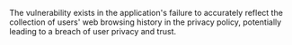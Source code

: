 The vulnerability exists in the application's failure to accurately reflect the collection of users' web browsing history in the privacy policy, potentially leading to a breach of user privacy and trust.